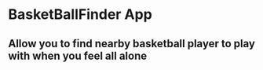 # BasketBallFinder App
## Allow you to find nearby basketball player to play with when you feel all alone
